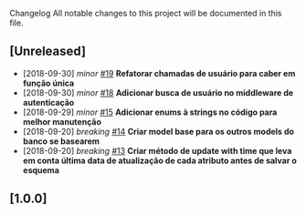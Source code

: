 Changelog
All notable changes to this project will be documented in this file.

## [Unreleased]
- [2018-09-30] *minor* [#19](https://gitlab.com/roo.novais/easy-invoice/issues/19)
  **Refatorar chamadas de usuário para caber em função única**
- [2018-09-30] *minor* [#18](https://gitlab.com/roo.novais/easy-invoice/issues/18)
  **Adicionar busca de usuário no middleware de autenticação**
- [2018-09-29] *minor* [#15](https://gitlab.com/roo.novais/easy-invoice/issues/15)
  **Adicionar enums à strings no código para melhor manutenção**
- [2018-09-20] *breaking* [#14](https://gitlab.com/roo.novais/easy-invoice/issues/14)
  **Criar model base para os outros models do banco se basearem**
- [2018-09-20] *breaking* [#13](https://gitlab.com/roo.novais/easy-invoice/issues/13)
  **Criar método de update with time que leva em conta última data de atualização de cada atributo antes de salvar o esquema**

## [1.0.0]